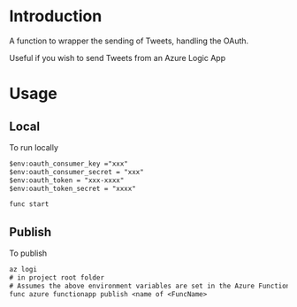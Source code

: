 # Introduction 
A function to wrapper the sending of Tweets, handling the OAuth.

Useful if you wish to send Tweets from an Azure Logic App

# Usage
## Local
To run locally

```ps
$env:oauth_consumer_key ="xxx"
$env:oauth_consumer_secret = "xxx"
$env:oauth_token = "xxx-xxxx"
$env:oauth_token_secret = "xxxx"

func start
```

## Publish
To publish

```ps
az logi
# in project root folder
# Assumes the above environment variables are set in the Azure Function 
func azure functionapp publish <name of <FuncName>
```